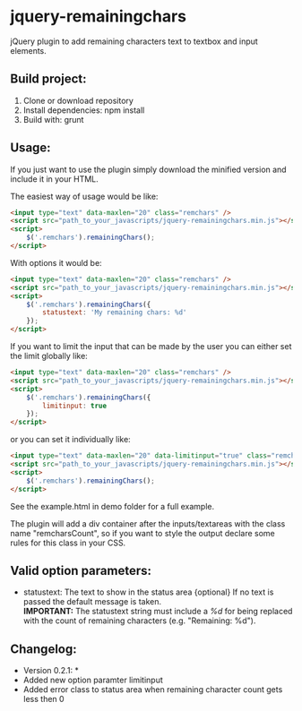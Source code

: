 jquery-remainingchars
=====================

jQuery plugin to add remaining characters text to textbox and input elements. 

Build project:
--------------
1. Clone or download repository
1. Install dependencies: npm install
2. Build with: grunt

Usage:
------
If you just want to use the plugin simply download the minified version and include it in your HTML.

The easiest way of usage would be like:

```html
<input type="text" data-maxlen="20" class="remchars" />
<script src="path_to_your_javascripts/jquery-remainingchars.min.js"></script>
<script>
    $('.remchars').remainingChars();
</script>
```

With options it would be:

```html
<input type="text" data-maxlen="20" class="remchars" />
<script src="path_to_your_javascripts/jquery-remainingchars.min.js"></script>
<script>
    $('.remchars').remainingChars({
        statustext: 'My remaining chars: %d'
    });
</script>
```

If you want to limit the input that can be made by the user you can either set the limit globally like:

```html
<input type="text" data-maxlen="20" class="remchars" />
<script src="path_to_your_javascripts/jquery-remainingchars.min.js"></script>
<script>
    $('.remchars').remainingChars({
        limitinput: true
    });
</script>
```
or you can set it individually like:

```html
<input type="text" data-maxlen="20" data-limitinput="true" class="remchars"  />
<script src="path_to_your_javascripts/jquery-remainingchars.min.js"></script>
<script>
    $('.remchars').remainingChars();
</script>
```

See the example.html in demo folder for a full example.

The plugin will add a div container after the inputs/textareas with the class name "remcharsCount", so if you want to
style the output declare some rules for this class in your CSS.


Valid option parameters:
------------------------
* statustext: The text to show in the status area {optional} If no text is passed the default message is taken.  
**IMPORTANT:** The statustext string must include a *%d* for being replaced with the count of remaining characters (e.g. "Remaining: %d").

Changelog:
----------
* Version 0.2.1: *
* Added new option paramter limitinput
* Added error class to status area when remaining character count gets less then 0

